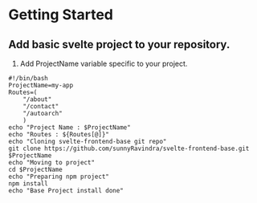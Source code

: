# Getting Started

## Add basic svelte project to your repository.

1. Add ProjectName variable specific to your project.
```
#!/bin/bash
ProjectName=my-app
Routes=(
    "/about" 
    "/contact" 
    "/autoarch" 
    )
echo "Project Name : $ProjectName"
echo "Routes : ${Routes[@]}"
echo "Cloning svelte-frontend-base git repo"
git clone https://github.com/sunnyRavindra/svelte-frontend-base.git $ProjectName
echo "Moving to project"
cd $ProjectName
echo "Preparing npm project"
npm install
echo "Base Project install done"
```